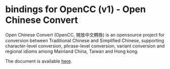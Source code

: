 # bindings for OpenCC (v1) - Open Chinese Convert

Open Chinese Convert (OpenCC, 開放中文轉換) is an opensource project for conversion between Traditional Chinese and Simplified Chinese, supporting character-level conversion, phrase-level conversion, variant conversion and regional idioms among Mainland China, Taiwan and Hong kong.

The document is available [here](https://zandoye.bitbucket.io/doc/_html/opencc1/).

